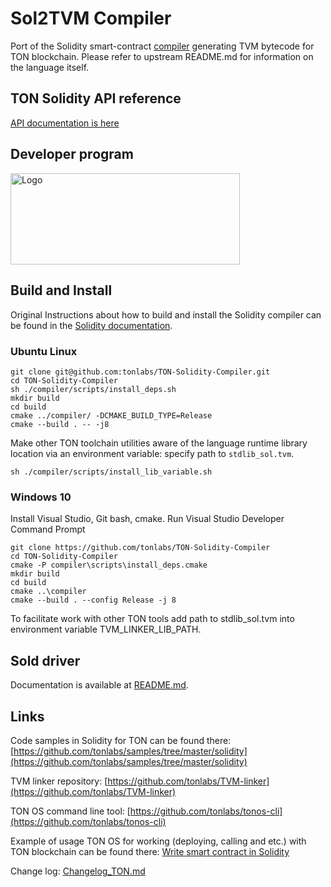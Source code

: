 # Sol2TVM Compiler

Port of the Solidity smart-contract [compiler](https://github.com/ethereum/solidity) generating TVM bytecode for TON blockchain. Please refer to upstream README.md for information on the language itself.

##  TON Solidity API reference

[API documentation is here](https://github.com/tonlabs/TON-Solidity-Compiler/blob/master/API.md)

## Developer program

<a href="https://github.com/venom-blockchain/developer-program">
 <img src="https://raw.githubusercontent.com/venom-blockchain/developer-program/main/vf-dev-program.png" alt="Logo" width="366.8" height="146.4">
</a>

## Build and Install

Original Instructions about how to build and install the Solidity compiler can be found in the [Solidity documentation](https://solidity.readthedocs.io/en/latest/installing-solidity.html#building-from-source).

### Ubuntu Linux

```shell
git clone git@github.com:tonlabs/TON-Solidity-Compiler.git
cd TON-Solidity-Compiler
sh ./compiler/scripts/install_deps.sh
mkdir build
cd build
cmake ../compiler/ -DCMAKE_BUILD_TYPE=Release
cmake --build . -- -j8
```

Make other TON toolchain utilities aware of the language runtime library location via an environment variable: specify path to `stdlib_sol.tvm`.

```shell
sh ./compiler/scripts/install_lib_variable.sh
```

### Windows 10

Install Visual Studio, Git bash, cmake.
Run Visual Studio Developer Command Prompt

```shell
git clone https://github.com/tonlabs/TON-Solidity-Compiler
cd TON-Solidity-Compiler
cmake -P compiler\scripts\install_deps.cmake
mkdir build
cd build
cmake ..\compiler
cmake --build . --config Release -j 8
```

To facilitate work with other TON tools add path to stdlib_sol.tvm into environment variable TVM_LINKER_LIB_PATH.

## Sold driver

Documentation is available at [README.md](https://github.com/tonlabs/TON-Solidity-Compiler/blob/master/sold/README.md).

## Links

Code samples in Solidity for TON can be found there: [https://github.com/tonlabs/samples/tree/master/solidity](https://github.com/tonlabs/samples/tree/master/solidity)

TVM linker repository: [https://github.com/tonlabs/TVM-linker](https://github.com/tonlabs/TVM-linker)

TON OS command line tool: [https://github.com/tonlabs/tonos-cli](https://github.com/tonlabs/tonos-cli)

Example of usage TON OS for working (deploying, calling and etc.) with TON blockchain can be found there: [Write smart contract in Solidity](https://docs.ton.dev/86757ecb2/p/950f8a-write-smart-contract-in-solidity)

Change log: [Changelog_TON.md](https://github.com/tonlabs/TON-Solidity-Compiler/blob/master/Changelog_TON.md)

